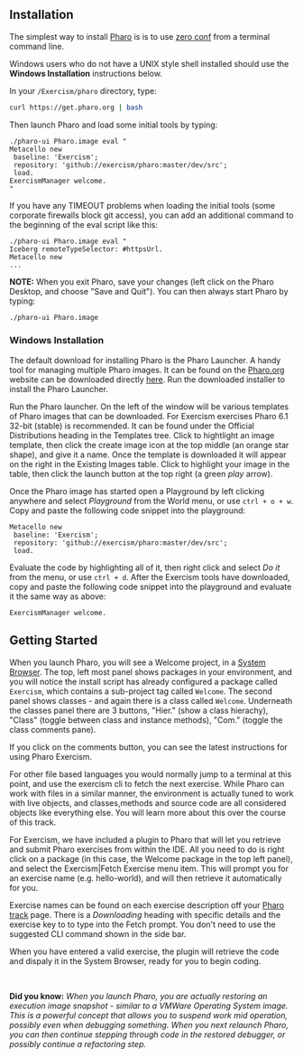 ## Installation

The simplest way to install [Pharo](http://pharo.org) is is to use [zero conf](http://pharo.org/download#//*[@id="main"]/div/h2[3]) from a terminal command line.

Windows users who do not have a UNIX style shell installed should use the **Windows Installation** instructions below.

In your `/Exercism/pharo` directory, type:

```bash
curl https://get.pharo.org | bash
```

Then launch Pharo and load some initial tools by typing:

```smalltalk
./pharo-ui Pharo.image eval "
Metacello new 
 baseline: 'Exercism'; 
 repository: 'github://exercism/pharo:master/dev/src';
 load.
ExercismManager welcome.
"
```

If you have any TIMEOUT problems when loading the initial tools (some corporate firewalls block git access), you can add an additional command to the beginning of the eval script like this:

```smalltalk
./pharo-ui Pharo.image eval "
Iceberg remoteTypeSelector: #httpsUrl.
Metacello new 
...
```

**NOTE:** When you exit Pharo, save your changes (left click on the Pharo Desktop, and choose "Save and Quit").
You can then always start Pharo by typing:

```bash
./pharo-ui Pharo.image
```

### Windows Installation

The default download for installing Pharo is the Pharo Launcher. A handy tool for managing multiple Pharo images. It can be
found on the [Pharo.org](http://pharo.org/) website can be downloaded directly [here](https://files.pharo.org/pharo-launcher/windows). Run the downloaded installer to install the Pharo Launcher.

Run the Pharo launcher. On the left of the window will be various templates of Pharo images that can be downloaded. For Exercism
exercises Pharo 6.1 32-bit (stable) is recommended. It can be found under the Official Distributions heading in the Templates 
tree. Click to hightlight an image template, then click the create image icon at the top middle (an orange star shape), and give
it a name. Once the template is downloaded it will appear on the right in the Existing Images table. Click to highlight your
image in the table, then click the launch button at the top right (a green _play_ arrow).

Once the Pharo image has started open a Playground by left clicking anywhere and select _Playground_ from the World menu, or use
`ctrl + o + w`. Copy and paste the following code snippet into the playground:

```smalltalk
Metacello new 
 baseline: 'Exercism'; 
 repository: 'github://exercism/pharo:master/dev/src';
 load.
```

Evaluate the code by highlighting all of it, then right click and select _Do it_ from the menu, or use `ctrl + d`. After the
Exercism tools have downloaded, copy and paste the following code snippet into the playground and evaluate it the same way as
above:

```smalltalk
ExercismManager welcome.
```

## Getting Started

When you launch Pharo, you will see a Welcome project, in a [System Browser](https://medium.com/@richardeng/pharo-quick-start-5bab70944ce2#3099).
The top, left most panel shows packages in your environment, and you will notice the install script has already configured
a package called `Exercism`, which contains a sub-project tag called `Welcome`. The second panel shows classes - and again
there is a class called `Welcome`. Underneath the classes panel there are 3 buttons, "Hier." (show a class hierachy), "Class" 
(toggle between class and instance methods), "Com." (toggle the class comments pane).

If you click on the comments button, you can see the latest instructions for using Pharo Exercism.

For other file based languages you would normally jump to a terminal at this point, and use the exercism cli to fetch the
next exercise. While Pharo can work with files in a similar manner, the environment is actually tuned to work with live objects, and classes,methods and source code are all considered objects like everything else. You will learn more about this over the course of this track.

For Exercism, we have included a plugin to Pharo that will let you retrieve and submit Pharo exercises from within the IDE.
All you need to do is right click on a package (in this case, the Welcome package in the top left panel), and select the Exercism|Fetch Exercise
menu item. This will prompt you for an exercise name (e.g. hello-world), and will then retrieve it automatically for you.

Exercise names can be found on each exercise description off your [Pharo track](https://exercism.io/my/tracks/pharo) page.
There is a *Downloading* heading with specific details and the exercise key to to type into the Fetch prompt. You don't need 
to use the suggested CLI command shown in the side bar.

When you have entered a valid exercise, the plugin will retrieve the code and dispaly it in the System Browser, ready for
you to begin coding.

<br/>
  
**Did you know:** *When you launch Pharo, you are actually restoring an execution image snapshot - similar to a VMWare Operating System image. This
is a powerful concept that allows you to suspend work mid operation, possibly even when debugging
something. When you next relaunch Pharo, you can then continue stepping through code in the restored debugger, or possibly continue a refactoring step.*
